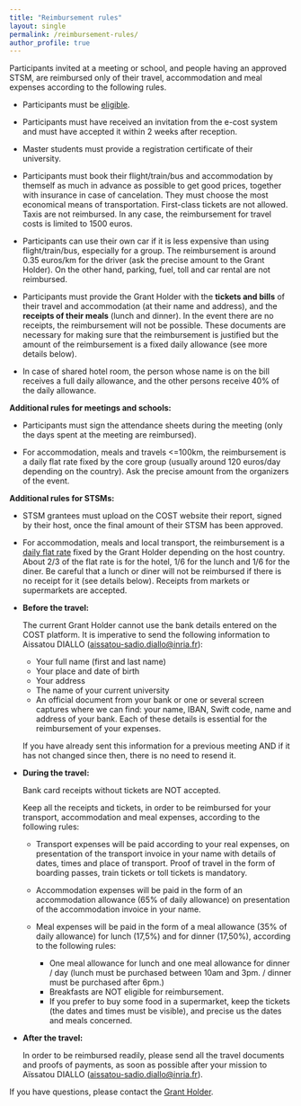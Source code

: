 ```yaml
---
title: "Reimbursement rules"
layout: single
permalink: /reimbursement-rules/
author_profile: true
---
```


Participants invited at a meeting or school, and people having an approved STSM, are reimbursed only of their travel, accommodation and meal expenses according to the following rules.

- Participants must be [eligible](../eligibility).

- Participants must have received an invitation from the e-cost system and must have accepted it within 2 weeks after reception.

- Master students must provide a registration certificate of their university.

- Participants must book their flight/train/bus and accommodation by themself as much in advance as possible to get good prices, together with insurance in case of cancelation. They must choose the most economical means of transportation. First-class tickets are not allowed. Taxis are not reimbursed. In any case, the reimbursement for travel costs is limited to 1500 euros.

- Participants can use their own car if it is less expensive than using flight/train/bus, especially for a group. The reimbursement is around 0.35 euros/km for the driver (ask the precise amount to the Grant Holder). On the other hand, parking, fuel, toll and car rental are not reimbursed.

- Participants must provide the Grant Holder with the **tickets and bills** of their travel and accommodation (at their name and address), and the **receipts of their meals** (lunch and dinner). In the event there are no receipts, the reimbursement will not be possible. These documents are necessary for making sure that the reimbursement is justified but the amount of the reimbursement is a fixed daily allowance (see more details below).

- In case of shared hotel room, the person whose name is on the bill receives a full daily allowance, and the other persons receive 40% of the daily allowance.

**Additional rules for meetings and schools:**

- Participants must sign the attendance sheets during the meeting (only the days spent at the meeting are reimbursed).

- For accommodation, meals and travels <=100km, the reimbursement is a daily flat rate fixed by the core group (usually around 120 euros/day depending on the country). Ask the precise amount from the organizers of the event.

**Additional rules for STSMs:**

- STSM grantees must upload on the COST website their report, signed by their host, once the final amount of their STSM has been approved.

- For accommodation, meals and local transport, the reimbursement is a [daily flat rate](../stsm-daily-allowance) fixed by the Grant Holder depending on the host country. About 2/3 of the flat rate is for the hotel, 1/6 for the lunch and 1/6 for the diner. Be careful that a lunch or diner will not be reimbursed if there is no receipt for it (see details below). Receipts from markets or supermarkets are accepted.

- **Before the travel:**

  The current Grant Holder cannot use the bank details entered on the COST platform. It is imperative to send the following information to Aissatou DIALLO (aissatou-sadio.diallo@inria.fr):
    * Your full name (first and last name)
    * Your place and date of birth
    * Your address
    * The name of your current university
    * An official document from your bank or one or several screen captures where we can find: your name, IBAN, Swift code, name and address of your bank. Each of these details is essential for the reimbursement of your expenses.

  If you have already sent this information for a previous meeting AND if it has not changed since then, there is no need to resend it.

- **During the travel:**

  Bank card receipts without tickets are NOT accepted.

  Keep all the receipts and tickets, in order to be reimbursed for your transport, accommodation and meal expenses, according to the following rules:

    * Transport expenses will be paid according to your real expenses, on presentation of the transport invoice in your name with details of dates, times and place of transport. Proof of travel in the form of boarding passes, train tickets or toll tickets is mandatory.

    * Accommodation expenses will be paid in the form of an accommodation allowance (65% of daily allowance) on presentation of the accommodation invoice in your name. 

    * Meal expenses will be paid in the form of a meal allowance (35% of daily allowance) for lunch (17,5%) and for dinner (17,50%), according to the following rules: 

         - One meal allowance for lunch and one meal allowance for dinner / day (lunch must be purchased between 10am and 3pm. / dinner must be purchased after 6pm.)
         - Breakfasts are NOT eligible for reimbursement.
         - If you prefer to buy some food in a supermarket, keep the tickets (the dates and times must be visible), and precise us the dates and meals concerned.

- **After the travel:**

  In order to be reimbursed readily, please send all the travel documents and proofs of payments, as soon as possible after your mission to Aïssatou DIALLO (aissatou-sadio.diallo@inria.fr).

If you have questions, please contact
the [Grant Holder](mailto:saf-saclay-recettes@inria.fr).
